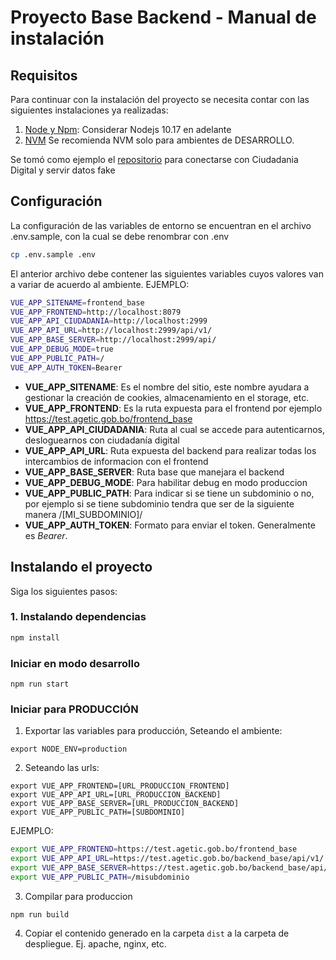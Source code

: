 # Proyecto Base Backend - Manual de instalación

## Requisitos

Para continuar con la instalación del proyecto se necesita contar con las siguientes instalaciones ya realizadas:

1. [Node y Npm](https://github.com/nodesource/distributions/blob/master/README.md): Considerar Nodejs 10.17 en adelante
2. [NVM](https://github.com/nvm-sh/nvm) Se recomienda NVM solo para ambientes de DESARROLLO.

Se tomó como ejemplo el [repositorio](https://gitlab.agetic.gob.bo/agetic/backend-base-nestjs) para conectarse con Ciudadania Digital y servir datos fake

## Configuración 

La configuración de las variables de entorno se encuentran en el archivo .env.sample, con la cual se debe renombrar con .env

```bash
cp .env.sample .env
```
El anterior archivo debe contener las siguientes variables cuyos valores van a variar de acuerdo al ambiente. EJEMPLO:

```bash
VUE_APP_SITENAME=frontend_base
VUE_APP_FRONTEND=http://localhost:8079
VUE_APP_API_CIUDADANIA=http://localhost:2999
VUE_APP_API_URL=http://localhost:2999/api/v1/
VUE_APP_BASE_SERVER=http://localhost:2999/api/
VUE_APP_DEBUG_MODE=true
VUE_APP_PUBLIC_PATH=/
VUE_APP_AUTH_TOKEN=Bearer
```

- **VUE_APP_SITENAME**: Es el nombre del sitio, este nombre ayudara a gestionar la creación de cookies, almacenamiento en el storage, etc.
- **VUE_APP_FRONTEND**: Es la ruta expuesta para el frontend por ejemplo https://test.agetic.gob.bo/frontend_base
- **VUE_APP_API_CIUDADANIA**: Ruta al cual se accede para autenticarnos, desloguearnos con ciudadanía digital
- **VUE_APP_API_URL**: Ruta expuesta del backend para realizar todas los intercambios de informacion con el frontend
- **VUE_APP_BASE_SERVER**: Ruta base que manejara el backend
- **VUE_APP_DEBUG_MODE**: Para habilitar debug en modo produccion
- **VUE_APP_PUBLIC_PATH**: Para indicar si se tiene un subdominio o no, por ejemplo si se tiene subdominio tendra que ser de la siguiente manera /[MI_SUBDOMINIO]/
- **VUE_APP_AUTH_TOKEN**: Formato para enviar el token. Generalmente es *Bearer*.


## Instalando el proyecto

Siga los siguientes pasos:

### 1. Instalando dependencias

``` bash
npm install
```
### Iniciar en modo desarrollo

```
npm run start
```

### Iniciar para PRODUCCIÓN

1. Exportar las variables para producción, Seteando el ambiente:
```
export NODE_ENV=production
```

2. Seteando las  urls:

```
export VUE_APP_FRONTEND=[URL_PRODUCCION_FRONTEND]
export VUE_APP_API_URL=[URL_PRODUCCION_BACKEND]
export VUE_APP_BASE_SERVER=[URL_PRODUCCION_BACKEND]
export VUE_APP_PUBLIC_PATH=[SUBDOMINIO]
```

EJEMPLO:

```sh
export VUE_APP_FRONTEND=https://test.agetic.gob.bo/frontend_base
export VUE_APP_API_URL=https://test.agetic.gob.bo/backend_base/api/v1/
export VUE_APP_BASE_SERVER=https://test.agetic.gob.bo/backend_base/api/
export VUE_APP_PUBLIC_PATH=/misubdominio
```

3. Compilar para produccion

```
npm run build
```

4. Copiar el contenido generado en la carpeta `dist` a la carpeta de despliegue. Ej. apache, nginx, etc.
